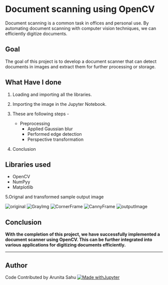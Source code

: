 # Document scanning using OpenCV
Document scanning is a common task in offices and personal use. By automating document scanning with computer vision techniques, we can efficiently digitize documents.


## Goal
The goal of this project is to develop a document scanner that can detect documents in images and extract them for further processing or storage.


## What Have I done
1. Loading and importing all the libraries.
2. Importing the image in the Jupyter Notebook.
3. These are following steps - 
    - Preprocessing
       - Applied Gaussian blur
       - Performed edge detection
       - Perspective transformation

4. Conclusion

## Libraries used
- OpenCV
- NumPyy
- Matplotlib 

5.Orignal and transformed sample output image 


![original](https://github.com/arunitasahu/ML-CaPsule/assets/100149243/a79fbd35-f111-4229-af7f-d1bac7660a35)
![GrayImg](https://github.com/arunitasahu/ML-CaPsule/assets/100149243/5155e05c-fa8f-4c23-a8d3-1c03a1382582)
![CornerFrame](https://github.com/arunitasahu/ML-CaPsule/assets/100149243/516e3913-7508-4273-9e50-863767206c5f)
![CannyFrame](https://github.com/arunitasahu/ML-CaPsule/assets/100149243/472cf170-603b-449a-92b8-e280ee237178)
![outputImage](https://github.com/arunitasahu/ML-CaPsule/assets/100149243/8afaa3db-3f92-45d3-b4da-58eb7831b1f0)


## Conclusion
**With the completion of this project, we have successfully implemented a document scanner using OpenCV. This can be further integrated into various applications for digitizing documents efficiently.**



********************************************************************

## Author
Code Contributed by Arunita Sahu
[![Made withJupyter](https://img.shields.io/badge/Made%20with-Jupyter-orange?style=for-the-badge&logo=Jupyter)](https://jupyter.org/try)
